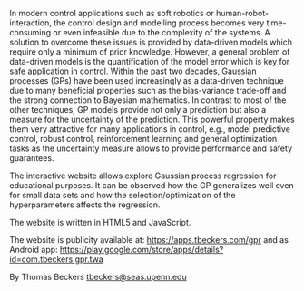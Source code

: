 In modern control applications such as soft robotics or human-robot-interaction, the control design and modelling process becomes very time-consuming or even infeasible due to the complexity of the systems. A solution to overcome these issues is provided by data-driven models which require only a minimum of prior knowledge.
However, a general problem of data-driven models is the quantification of the model error which is key for safe application in control. Within the past two decades, Gaussian processes (GPs) have been used increasingly as a data-driven technique due to many beneficial properties such as the bias-variance trade-off and the strong connection to Bayesian mathematics. In contrast to most of the other techniques, GP models provide not only a prediction but also a measure for the uncertainty of the prediction. This powerful property makes them very attractive for many applications in control, e.g., model predictive control, robust control, reinforcement learning and general optimization tasks as the uncertainty measure allows to provide performance and safety guarantees.

The interactive website allows explore Gaussian process regression for educational purposes. It can be observed how the GP generalizes well even for small data sets and how the selection/optimization of the hyperparameters affects the regression.

The website is written in HTML5 and JavaScript. 

The website is publicity available at: https://apps.tbeckers.com/gpr
and as Android app: https://play.google.com/store/apps/details?id=com.tbeckers.gpr.twa

By Thomas Beckers
tbeckers@seas.upenn.edu
